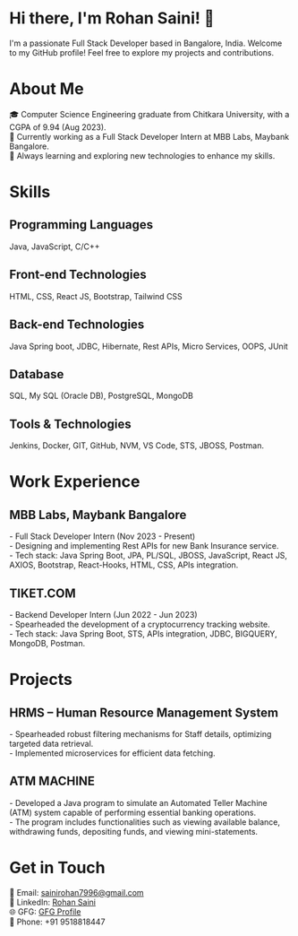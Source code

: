 <h1>Hi there, I'm Rohan Saini! 👋</h1>

<p>I'm a passionate Full Stack Developer based in Bangalore, India. Welcome to my GitHub profile! Feel free to explore my projects and contributions.</p>

<h1>About Me</h1>

<p>
  🎓 Computer Science Engineering graduate from Chitkara University, with a CGPA of 9.94 (Aug 2023).<br>
  💼 Currently working as a Full Stack Developer Intern at MBB Labs, Maybank Bangalore.<br>
  🌱 Always learning and exploring new technologies to enhance my skills.
</p>

<h1>Skills</h1>

<h2>Programming Languages</h2>
<p>Java, JavaScript, C/C++</p>

<h2>Front-end Technologies</h2>
<p>HTML, CSS, React JS, Bootstrap, Tailwind CSS</p>

<h2>Back-end Technologies</h2>
<p> Java Spring boot, JDBC, Hibernate, Rest APIs, Micro Services, OOPS, JUnit</p>

<h2>Database</h2>
<p>SQL, My SQL (Oracle DB), PostgreSQL, MongoDB</p>

<h2>Tools & Technologies</h2>
<p>Jenkins, Docker, GIT, GitHub, NVM, VS Code, STS, JBOSS, Postman.</p>

<h1>Work Experience</h1>

<h2>MBB Labs, Maybank Bangalore</h2>
<p>
-  Full Stack Developer Intern (Nov 2023 - Present)<br>
-  Designing and implementing Rest APIs for new Bank Insurance service.<br>
-  Tech stack: Java Spring Boot, JPA, PL/SQL, JBOSS, JavaScript, React JS, AXIOS, Bootstrap, React-Hooks, HTML, CSS, APIs integration.
</p>

<h2>TIKET.COM </h2>
<p>
-  Backend Developer Intern (Jun 2022 - Jun 2023)<br>
-  Spearheaded the development of a cryptocurrency tracking website.<br>
-  Tech stack:  Java Spring Boot, STS, APIs integration, JDBC, BIGQUERY, MongoDB, Postman.
</p>

<h1>Projects</h1>

<h2>HRMS – Human Resource Management System </h2>
<p>
-  Spearheaded robust filtering mechanisms for Staff details, optimizing targeted data retrieval.<br>
-  Implemented microservices for efficient data fetching.
</p>

<h2>ATM MACHINE</h2>
<p>
- Developed a Java program to simulate an Automated Teller Machine (ATM) system capable of performing essential 
banking operations.<br>
-  The program includes functionalities such as viewing available balance, withdrawing funds, depositing funds, and 
viewing mini-statements.
</p>


<h1>Get in Touch</h1>

<p>
  📧 Email: <a href="mailto:sainirohan7996@gmail.com">sainirohan7996@gmail.com</a><br>
  💼 LinkedIn: <a href="https://www.linkedin.com/in/rohan-saini-502b301b4/">Rohan Saini</a><br>
  🌐 GFG: <a href="https://auth.geeksforgeeks.org/user/sainirohan7996/">GFG Profile</a><br>
  📱 Phone: +91 9518818447
</p>
